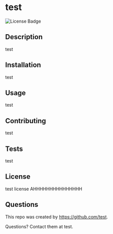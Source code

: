 # test
![License Badge](https://img.shields.io/badge/test_license_AHHHHHHHHHHHHHHH-orange)

## Description

test

## Installation

test

## Usage

test

## Contributing

test

## Tests

test

## License

test license AHHHHHHHHHHHHHHH 

## Questions

This repo was created by https://github.com/test. 

Questions? Contact them at test.
